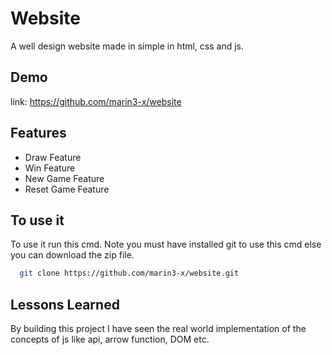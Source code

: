 
# Website

A well design website made in simple in html, css and js.





## Demo

link: https://github.com/marin3-x/website


## Features

- Draw Feature
- Win Feature
- New Game Feature
- Reset Game Feature

## To use it 

To use it run this cmd. Note you must have installed git to use this cmd else you can download the zip file.

```bash
  git clone https://github.com/marin3-x/website.git
```



## Lessons Learned
 By building this project I have seen the real world implementation of the concepts of js like api, arrow function, DOM etc.
